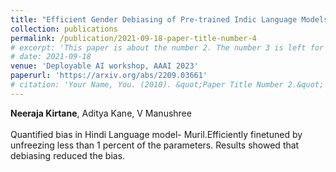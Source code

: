 ```yaml
---
title: "Efficient Gender Debiasing of Pre-trained Indic Language Models"
collection: publications
permalink: /publication/2021-09-18-paper-title-number-4
# excerpt: 'This paper is about the number 2. The number 3 is left for future work.'
# date: 2021-09-18
venue: 'Deployable AI workshop, AAAI 2023'
paperurl: 'https://arxiv.org/abs/2209.03661'
# citation: 'Your Name, You. (2010). &quot;Paper Title Number 2.&quot; <i>Journal 1</i>. 1(2).'
---
```

**Neeraja Kirtane**, Aditya Kane, V Manushree<br><br> Quantified bias in Hindi Language model- Muril.Efficiently finetuned by unfreezing less than 1 percent of the parameters. Results showed that debiasing reduced the bias.

<!-- Recommended citation: Your Name, You. (2010). "Paper Title Number 2." <i>Journal 1</i>. 1(2). -->